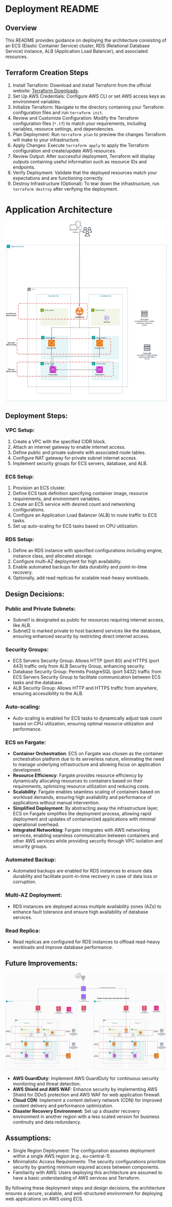 # Deployment README

## Overview

This README provides guidance on deploying the architecture consisting of an ECS (Elastic Container Service) cluster, RDS (Relational Database Service) instance, ALB (Application Load Balancer), and associated resources.

## Terraform Creation Steps

1. Install Terraform: Download and install Terraform from the official website: [Terraform Downloads](https://www.terraform.io/downloads.html).
2. Set Up AWS Credentials: Configure AWS CLI or set AWS access keys as environment variables.
3. Initialize Terraform: Navigate to the directory containing your Terraform configuration files and run `terraform init`.
4. Review and Customize Configuration: Modify the Terraform configuration files (`*.tf`) to match your requirements, including variables, resource settings, and dependencies.
5. Plan Deployment: Run `terraform plan` to preview the changes Terraform will make to your infrastructure.
6. Apply Changes: Execute `terraform apply` to apply the Terraform configuration and create/update AWS resources.
7. Review Output: After successful deployment, Terraform will display outputs containing useful information such as resource IDs and endpoints.
8. Verify Deployment: Validate that the deployed resources match your expectations and are functioning correctly.
9. Destroy Infrastructure (Optional): To tear down the infrastructure, run `terraform destroy` after verifying the deployment.
# Application Architecture

![Architecture Diagram](current-setup.jpg)

## Deployment Steps:

### VPC Setup:

1. Create a VPC with the specified CIDR block.
2. Attach an internet gateway to enable internet access.
3. Define public and private subnets with associated route tables.
4. Configure NAT gateway for private subnet internet access.
5. Implement security groups for ECS servers, database, and ALB.

### ECS Setup:

1. Provision an ECS cluster.
2. Define ECS task definition specifying container image, resource requirements, and environment variables.
3. Create an ECS service with desired count and networking configurations.
4. Configure an Application Load Balancer (ALB) to route traffic to ECS tasks.
5. Set up auto-scaling for ECS tasks based on CPU utilization.

### RDS Setup:

1. Define an RDS instance with specified configurations including engine, instance class, and allocated storage.
2. Configure multi-AZ deployment for high availability.
3. Enable automated backups for data durability and point-in-time recovery.
4. Optionally, add read replicas for scalable read-heavy workloads.

## Design Decisions:

### Public and Private Subnets:

- Subnet1 is designated as public for resources requiring internet access, like ALB.
- Subnet2 is marked private to host backend services like the database, ensuring enhanced security by restricting direct internet access.

### Security Groups:

- ECS Servers Security Group: Allows HTTP (port 80) and HTTPS (port 443) traffic only from ALB Security Group, enhancing security.
- Database Security Group: Permits PostgreSQL (port 5432) traffic from ECS Servers Security Group to facilitate communication between ECS tasks and the database.
- ALB Security Group: Allows HTTP and HTTPS traffic from anywhere, ensuring accessibility to the ALB.

### Auto-scaling:

- Auto-scaling is enabled for ECS tasks to dynamically adjust task count based on CPU utilization, ensuring optimal resource utilization and performance.

### ECS on Fargate:

- **Container Orchestration**: ECS on Fargate was chosen as the container orchestration platform due to its serverless nature, eliminating the need to manage underlying infrastructure and allowing focus on application development.
- **Resource Efficiency**: Fargate provides resource efficiency by dynamically allocating resources to containers based on their requirements, optimizing resource utilization and reducing costs.
- **Scalability**: Fargate enables seamless scaling of containers based on workload demands, ensuring high availability and performance of applications without manual intervention.
- **Simplified Deployment**: By abstracting away the infrastructure layer, ECS on Fargate simplifies the deployment process, allowing rapid deployment and updates of containerized applications with minimal operational overhead.
- **Integrated Networking**: Fargate integrates with AWS networking services, enabling seamless communication between containers and other AWS services while providing security through VPC isolation and security groups.

### Automated Backup:

- Automated backups are enabled for RDS instances to ensure data durability and facilitate point-in-time recovery in case of data loss or corruption.

### Multi-AZ Deployment:

- RDS instances are deployed across multiple availability zones (AZs) to enhance fault tolerance and ensure high availability of database services.

### Read Replica:

- Read replicas are configured for RDS instances to offload read-heavy workloads and improve database performance.

## Future Improvements:

![Architecture Diagram](future-setup.jpg)

- **AWS GuardDuty**: Implement AWS GuardDuty for continuous security monitoring and threat detection.
- **AWS Shield and AWS WAF**: Enhance security by implementing AWS Shield for DDoS protection and AWS WAF for web application firewall.
- **Cloud CDN**: Implement a content delivery network (CDN) for improved content delivery and performance optimization.
- **Disaster Recovery Environment**: Set up a disaster recovery environment in another region with a less scaled version for business continuity and data redundancy.

## Assumptions:

- Single Region Deployment: The configuration assumes deployment within a single AWS region (e.g., eu-central-1).
- Minimalistic Access Requirements: The security configurations prioritize security by granting minimum required access between components.
- Familiarity with AWS: Users deploying this architecture are assumed to have a basic understanding of AWS services and Terraform.


By following these deployment steps and design decisions, the architecture ensures a secure, scalable, and well-structured environment for deploying web applications on AWS using ECS.
